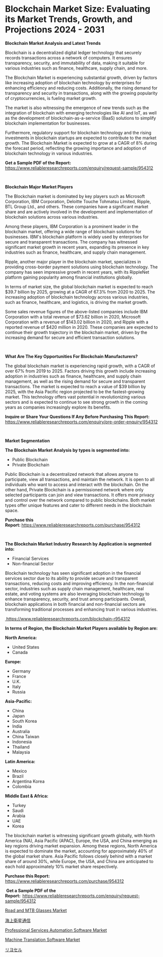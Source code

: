 <p><h1>Blockchain Market Size: Evaluating its Market Trends, Growth, and Projections 2024 - 2031</h1></p><p><strong>Blockchain Market Analysis and Latest Trends</strong></p>
<p><p>Blockchain is a decentralized digital ledger technology that securely records transactions across a network of computers. It ensures transparency, security, and immutability of data, making it suitable for various industries such as finance, healthcare, supply chain, and more.</p><p>The Blockchain Market is experiencing substantial growth, driven by factors like increasing adoption of blockchain technology by enterprises for enhancing efficiency and reducing costs. Additionally, the rising demand for transparency and security in transactions, along with the growing popularity of cryptocurrencies, is fueling market growth.</p><p>The market is also witnessing the emergence of new trends such as the integration of blockchain with emerging technologies like AI and IoT, as well as the development of blockchain-as-a-service (BaaS) solutions to simplify blockchain implementation for businesses.</p><p>Furthermore, regulatory support for blockchain technology and the rising investments in blockchain startups are expected to contribute to the market growth. The Blockchain Market is expected to grow at a CAGR of 8% during the forecast period, reflecting the growing importance and adoption of blockchain technology in various industries.</p></p>
<p><strong>Get a Sample PDF of the Report:&nbsp;</strong> <a href="https://www.reliableresearchreports.com/enquiry/request-sample/954312">https://www.reliableresearchreports.com/enquiry/request-sample/954312</a></p>
<p>&nbsp;</p>
<p><strong>Blockchain Major Market Players</strong></p>
<p><p>The Blockchain market is dominated by key players such as Microsoft Corporation, IBM Corporation, Deloitte Touche Tohmatsu Limited, Ripple, BTL Group Ltd., and others. These companies have a significant market share and are actively involved in the development and implementation of blockchain solutions across various industries.</p><p>Among these players, IBM Corporation is a prominent leader in the blockchain market, offering a wide range of blockchain solutions for businesses. IBM's blockchain platform is widely used by enterprises for secure and transparent transactions. The company has witnessed significant market growth in recent years, expanding its presence in key industries such as finance, healthcare, and supply chain management.</p><p>Ripple, another major player in the blockchain market, specializes in providing cross-border payment solutions using blockchain technology. The company has seen impressive growth in recent years, with its RippleNet platform gaining popularity among financial institutions globally.</p><p>In terms of market size, the global blockchain market is expected to reach $39.7 billion by 2025, growing at a CAGR of 67.3% from 2020 to 2025. The increasing adoption of blockchain technology across various industries, such as finance, healthcare, and logistics, is driving the market growth.</p><p>Some sales revenue figures of the above-listed companies include IBM Corporation with a total revenue of $73.62 billion in 2020, Microsoft Corporation with a revenue of $143.02 billion in 2020, and Ripple with a reported revenue of $420 million in 2020. These companies are expected to continue their growth trajectory in the blockchain market, driven by the increasing demand for secure and efficient transaction solutions.</p></p>
<p>&nbsp;</p>
<p><strong>What Are The Key Opportunities For Blockchain Manufacturers?</strong></p>
<p><p>The global blockchain market is experiencing rapid growth, with a CAGR of over 67% from 2019 to 2025. Factors driving this growth include increasing adoption in industries such as finance, healthcare, and supply chain management, as well as the rising demand for secure and transparent transactions. The market is expected to reach a value of $39 billion by 2025, with the Asia Pacific region projected to be the fastest-growing market. This technology offers vast potential in revolutionizing various sectors and is expected to continue to see strong growth in the coming years as companies increasingly explore its benefits.</p></p>
<p><strong>Inquire or Share Your Questions If Any Before Purchasing This Report:</strong> <a href="https://www.reliableresearchreports.com/enquiry/pre-order-enquiry/954312">https://www.reliableresearchreports.com/enquiry/pre-order-enquiry/954312</a></p>
<p>&nbsp;</p>
<p><strong>Market Segmentation</strong></p>
<p><strong>The Blockchain Market Analysis by types is segmented into:</strong></p>
<p><ul><li>Public Blockchain</li><li>Private Blockchain</li></ul></p>
<p><p>Public Blockchain is a decentralized network that allows anyone to participate, view all transactions, and maintain the network. It is open to all individuals who want to access and interact with the blockchain. On the other hand, Private Blockchain is a permissioned network where only selected participants can join and view transactions. It offers more privacy and control over the network compared to public blockchains. Both market types offer unique features and cater to different needs in the blockchain space.</p></p>
<p><strong>Purchase this Report:&nbsp;</strong><a href="https://www.reliableresearchreports.com/purchase/954312">https://www.reliableresearchreports.com/purchase/954312</a></p>
<p>&nbsp;</p>
<p><strong>The Blockchain Market Industry Research by Application is segmented into:</strong></p>
<p><ul><li>Financial Services</li><li>Non-financial Sector</li></ul></p>
<p><p>Blockchain technology has seen significant adoption in the financial services sector due to its ability to provide secure and transparent transactions, reducing costs and improving efficiency. In the non-financial sector, industries such as supply chain management, healthcare, real estate, and voting systems are also leveraging blockchain technology to enhance transparency, security, and trust among participants. Overall, blockchain applications in both financial and non-financial sectors are transforming traditional processes and enhancing trust in various industries.</p></p>
<p><a href="https://www.reliableresearchreports.com/blockchain-r954312">&nbsp;https://www.reliableresearchreports.com/blockchain-r954312</a></p>
<p><strong>In terms of Region, the Blockchain Market Players available by Region are:</strong></p>
<p>
    <p> <strong> North America: </strong>
        <ul>
            <li>United States</li>
            <li>Canada</li>
        </ul>
        </p> 
    <p> <strong> Europe: </strong>
        <ul>
            <li>Germany</li>
            <li>France</li>
            <li>U.K.</li>
            <li>Italy</li>
            <li>Russia</li>
        </ul>
        </p> 
    <p> <strong> Asia-Pacific: </strong>
        <ul>
            <li>China</li>
            <li>Japan</li>
            <li>South Korea</li>
            <li>India</li>
            <li>Australia</li>
            <li>China Taiwan</li>
            <li>Indonesia</li>
            <li>Thailand</li>
            <li>Malaysia</li>
        </ul>
        </p> 
    <p> <strong> Latin America: </strong>
        <ul>
            <li>Mexico</li>
            <li>Brazil</li>
            <li>Argentina Korea</li>
            <li>Colombia</li>
        </ul>
        </p> 
    <p> <strong> Middle East & Africa: </strong>
        <ul>
            <li>Turkey</li>
            <li>Saudi</li>
            <li>Arabia</li>
            <li>UAE</li>
            <li>Korea</li>
        </ul>
    </p>
    </p>
<p><p>The blockchain market is witnessing significant growth globally, with North America (NA), Asia Pacific (APAC), Europe, the USA, and China emerging as key regions driving market expansion. Among these regions, North America is expected to dominate the market, accounting for approximately 40% of the global market share. Asia Pacific follows closely behind with a market share of around 30%, while Europe, the USA, and China are anticipated to each hold approximately 10% market share respectively.</p></p>
<p><strong>Purchase this Report: </strong><a href="https://www.reliableresearchreports.com/purchase/954312">https://www.reliableresearchreports.com/purchase/954312</a></p>
<p>&nbsp;<strong>Get a Sample PDF of the Report:&nbsp;&nbsp;</strong><a href="https://www.reliableresearchreports.com/enquiry/request-sample/954312">https://www.reliableresearchreports.com/enquiry/request-sample/954312</a></p>
<p><strong></strong></p>
<p><p><a href="https://www.linkedin.com/pulse/insights-road-mtb-glasses-market-share-competitive-landscape-vm3lc">Road and MTB Glasses Market</a></p><p><a href="https://github.com/Alenaieme/Market-Research-Report-List-2/blob/main/4366478181214.md">海上衛星通信</a></p><p><a href="https://github.com/castoriffic/Market-Research-Report-List-5/blob/main/professional-services-automation-software-market.md">Professional Services Automation Software Market</a></p><p><a href="https://github.com/yoshih12/Market-Research-Report-List-4/blob/main/machine-translation-software-market.md">Machine Translation Software Market</a></p><p><a href="https://github.com/klon646/Market-Research-Report-List-2/blob/main/5675643181213.md">リヨセル</a></p></p>